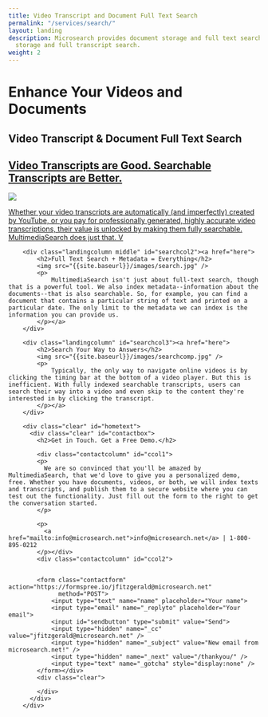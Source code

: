 ```yaml
---
title: Video Transcript and Document Full Text Search
permalink: "/services/search/"
layout: landing
description: Microsearch provides document storage and full text search and video
  storage and full transcript search.
weight: 2
---
```


<div class="landing">
    <div id="searchbanner" class="landingbanner">
      <h1>Enhance Your Videos and Documents</h1>
      <h2>Video Transcript &amp; Document Full Text Search</h2>
    </div>
    <div class="wrapper">
        <div class="landingcolumn" id="searchcol1"><a href="here">
            <h2>Video Transcripts are Good. Searchable Transcripts are Better.</h2>
            <img src="{{site.baseurl}}/images/vids.jpg" />
            <p>
                Whether your video transcripts are automatically (and imperfectly) created by YouTube, or you pay for professionally generated, highly accurate video transcriptions, their value is unlocked by making them fully searchable. MultimediaSearch does just that. V
            </p></a>
        </div>

        <div class="landingcolumn middle" id="searchcol2"><a href="here">
            <h2>Full Text Search + Metadata = Everything</h2>
            <img src="{{site.baseurl}}/images/search.jpg" />
            <p>
                MultimediaSearch isn't just about full-text search, though that is a powerful tool. We also index metadata--information about the documents--that is also searchable. So, for example, you can find a document that contains a particular string of text and printed on a particular date. The only limit to the metadata we can index is the information you can provide us.
            </p></a>
        </div>

        <div class="landingcolumn" id="searchcol3"><a href="here">
            <h2>Search Your Way to Answers</h2>
            <img src="{{site.baseurl}}/images/searchcomp.jpg" />
            <p>
                Typically, the only way to navigate online videos is by clicking the timing bar at the bottom of a video player. But this is inefficient. With fully indexed searchable transcripts, users can search their way into a video and even skip to the content they're interested in by clicking the transcript.
            </p></a>
        </div>

        <div class="clear" id="hometext">
          <div class="clear" id="contactbox">
            <h2>Get in Touch. Get a Free Demo.</h2>

            <div class="contactcolumn" id="ccol1">
            <p>
              We are so convinced that you'll be amazed by MultimediaSearch, that we'd love to give you a personalized demo, free. Whether you have documents, videos, or both, we will index texts and transcripts, and publish them to a secure website where you can test out the functionality. Just fill out the form to the right to get the conversation started.
            </p>

            <p>
              <a href="mailto:info@microsearch.net">info@microsearch.net</a> | 1-800-895-0212
            </p></div>
            <div class="contactcolumn" id="ccol2">


            <form class="contactform" action="https://formspree.io/jfitzgerald@microsearch.net"
                  method="POST">
                <input type="text" name="name" placeholder="Your name">
                <input type="email" name="_replyto" placeholder="Your email">
                <input id="sendbutton" type="submit" value="Send">
                <input type="hidden" name="_cc" value="jfitzgerald@microsearch.net" />
                <input type="hidden" name="_subject" value="New email from microsearch.net!" />
                <input type="hidden" name="_next" value="/thankyou/" />
                <input type="text" name="_gotcha" style="display:none" />
            </form></div>
            <div class="clear">

            </div>
          </div>
        </div>

